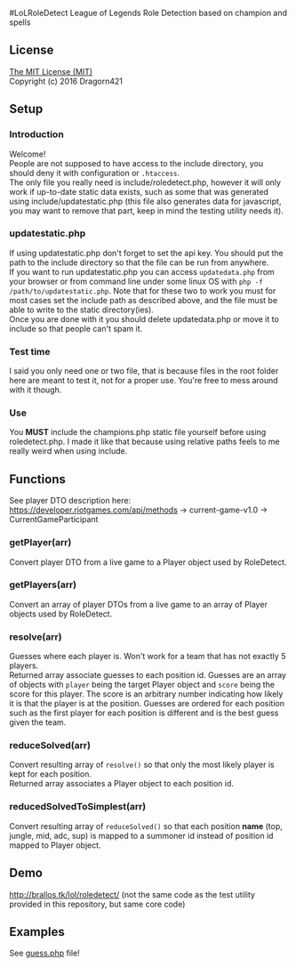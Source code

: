 #LoLRoleDetect
League of Legends Role Detection based on champion and spells

## License
[The MIT License (MIT)](https://github.com/Dragorn421/LoLRoleDetect/blob/master/LICENSE)  
Copyright (c) 2016 Dragorn421

## Setup
### Introduction
Welcome!  
People are not supposed to have access to the include directory, you should deny it with configuration or `.htaccess`.  
The only file you really need is include/roledetect.php, however it will only work if up-to-date static data
exists, such as some that was generated using include/updatestatic.php (this file also generates data for
javascript, you may want to remove that part, keep in mind the testing utility needs it).  

### updatestatic.php
If using updatestatic.php don't forget to set the api key. You should put the path to the include directory
so that the file can be run from anywhere.  
If you want to run updatestatic.php you can access `updatedata.php` from your browser or from command line under
some linux OS with `php -f /path/to/updatestatic.php`. Note that for these two to work you must for most cases
set the include path as described above, and the file must be able to write to the static directory(ies).  
Once you are done with it you should delete updatedata.php or move it to include so that people can't spam it.

### Test time
I said you only need one or two file, that is because files in the root folder here are meant to test it, not for
a proper use. You're free to mess around with it though.

### Use
You **MUST** include the champions.php static file yourself before using roledetect.php. I made it like that
because using relative paths feels to me really weird when using include.  

## Functions
See player DTO description here:  
https://developer.riotgames.com/api/methods -> current-game-v1.0 -> CurrentGameParticipant
### getPlayer(arr)
Convert player DTO from a live game to a Player object used by RoleDetect.
### getPlayers(arr)
Convert an array of player DTOs from a live game to an array of Player objects used by RoleDetect.
### resolve(arr)
Guesses where each player is. Won't work for a team that has not exactly 5 players.  
Returned array associate guesses to each position id. Guesses are an array of objects with `player` being the
target Player object and `score` being the score for this player. The score is an arbitrary number indicating
how likely it is that the player is at the position. Guesses are ordered for each position such as the first
player for each position is different and is the best guess given the team.
### reduceSolved(arr)
Convert resulting array of `resolve()` so that only the most likely player is kept for each position.  
Returned array associates a Player object to each position id.
### reducedSolvedToSimplest(arr)
Convert resulting array of `reduceSolved()` so that each position **name** (top, jungle, mid, adc, sup) is
mapped to a summoner id instead of position id mapped to Player object.

## Demo
http://brallos.tk/lol/roledetect/ (not the same code as the test utility provided in this repository, but same core code)

## Examples
See [guess.php](https://github.com/Dragorn421/LoLRoleDetect/blob/master/guess.php) file!